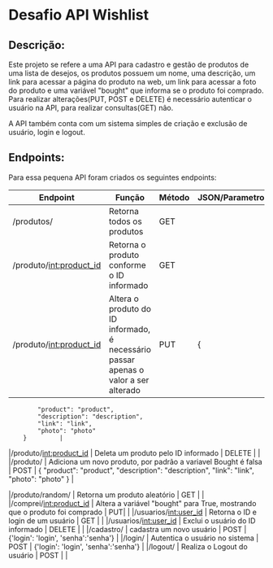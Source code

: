 # Desafio API Wishlist

## Descrição:

Este projeto se refere a uma API para cadastro e gestão de produtos de uma lista de desejos, os produtos possuem um nome, uma descrição, um link para acessar a página do produto na web, um link para acessar a foto do produto e uma variável "bought" que informa se o produto foi comprado. Para realizar alterações(PUT, POST e DELETE) é necessário autenticar o usuário na API, para realizar consultas(GET) não.

A API também conta com um sistema simples de criação e exclusão de usuário, login e logout.

## Endpoints:

Para essa pequena API foram criados os seguintes endpoints:

| Endpoint               | Função                    | Método  | JSON/Parametros                                                               |
|------------------------|---------------------------|---------|--------------------------------------------------------------------|
|/produtos/     | Retorna todos os produtos         | GET    |                |
|/produto/<int:product_id>         | Retorna o produto conforme o ID informado  | GET     |           |
|/produto/<int:product_id>         | Altera o produto do ID informado, é necessário passar apenas o valor a ser alterado  | PUT     |  {
            "product": "product",
            "description": "description",
            "link": "link",
            "photo": "photo"
        }         |
|/produto/<int:product_id>         | Deleta um produto pelo ID informado  | DELETE     |          |
|/produto/    | Adiciona um novo produto, por padrão a variavel Bought é falsa         | POST    |  {
            "product": "product",
            "description": "description",
            "link": "link",
            "photo": "photo"
        }     |

|/produto/random/    | Retorna um produto aleatório         | GET    |         |
|/comprei/<int:product_id>     | Altera a variável "bought" para True, mostrando que o produto foi comprado        | PUT|               |
|/usuarios/<int:user_id>     | Retorna o ID e login de um usuário  | GET    |               |
|/usuarios/<int:user_id>     | Exclui o usuário do ID informado  | DELETE    |               |
|/cadastro/     | cadastra um novo usuário        | POST    |  {'login': 'login', 'senha':'senha'}             |
|/login/     | Autentica o usuário no sistema        | 
POST   | {'login': 'login', 'senha':'senha'}              |
|/logout/     | Realiza o Logout do usuário         | POST    |               |

